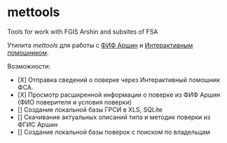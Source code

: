 # mettools
Tools for work with FGIS Arshin and subsites of FSA

Утилита *mettools* для работы с [ФИФ Аршин](https://fgis.gost.ru/#!/mt) и [Интерактивным помошником](https://support.fsa.gov.ru).

Возможности:

- [Х] Отправка сведений о поверке через Интерактивный помошник ФСА.
- [Х] Просмотр расширенной информации о поверке из ФИФ Аршин (ФИО поверителя и условия поверки)
- [] Создание локальной базы ГРСИ в XLS, SQLite
- [] Скачивание актуальных описаний типа и методик поверки из ФГИС Аршин
- [] Создание локальной базы поверок с поиском по владельцам
